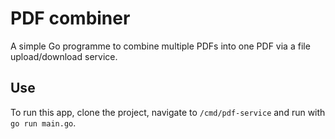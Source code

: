 # PDF combiner

A simple Go programme to combine multiple PDFs into one PDF via a file upload/download service.

## Use

To run this app, clone the project, navigate to `/cmd/pdf-service` and run with `go run main.go`.
